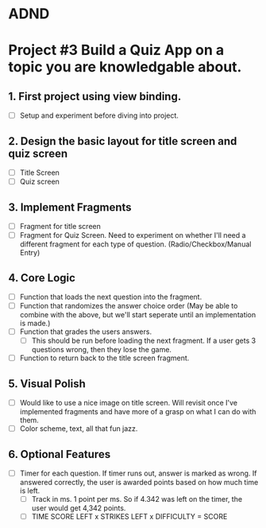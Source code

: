 # ADND
Project #3 Build a Quiz App on a topic you are knowledgable about.
=======
## 1.  First project using view binding.
- [ ] Setup and experiment before diving into project.
## 2. Design the basic layout for title screen and quiz screen
- [ ] Title Screen
- [ ] Quiz screen
## 3. Implement Fragments
- [ ] Fragment for title screen
- [ ] Fragment for Quiz Screen.  Need to experiment on whether  I'll need a different fragment for each type of question. (Radio/Checkbox/Manual Entry)
## 4. Core Logic
- [ ] Function that loads the next question into the fragment.
- [ ] Function that randomizes the answer choice order (May be able to combine with the above, but we'll start seperate until an implementation is made.)
- [ ] Function that grades the users answers.
  - [ ] This should be run before loading the next fragment.  If a user gets 3 questions wrong, then they lose the game.
- [ ] Function to return back to the title screen fragment.
## 5. Visual Polish
- [ ] Would like to use a nice image on title screen. Will revisit once I've implemented fragments and have more of a grasp on what I can do with them.
- [ ] Color scheme, text, all that fun jazz.
## 6. Optional Features
- [ ] Timer for each question.  If timer runs out, answer is marked as wrong. If answered correctly, the user is awarded points based on how much time is left.
  - [ ] Track in ms.  1 point per ms.  So if 4.342 was left on the timer, the user would get 4,342 points.
  - [ ] TIME SCORE LEFT x STRIKES LEFT x DIFFICULTY = SCORE

